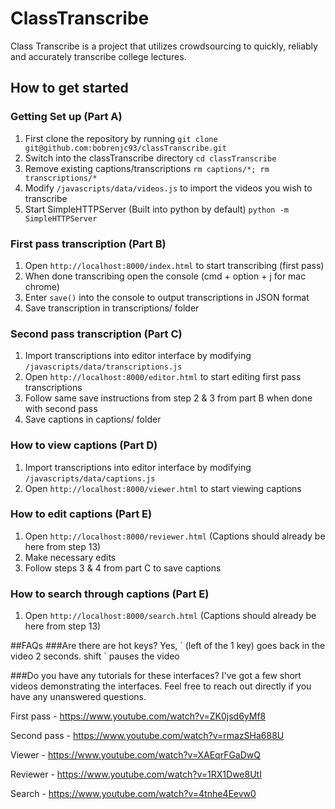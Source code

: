# ClassTranscribe
Class Transcribe is a project that utilizes crowdsourcing to quickly, reliably and accurately transcribe college lectures.

## How to get started

### Getting Set up (Part A)
1. First clone the repository by running `git clone git@github.com:bobrenjc93/classTranscribe.git`
2. Switch into the classTranscribe directory `cd classTranscribe`
3. Remove existing captions/transcriptions `rm captions/*; rm transcriptions/*`
4. Modify `/javascripts/data/videos.js` to import the videos you wish to transcribe
5. Start SimpleHTTPServer (Built into python by default) `python -m SimpleHTTPServer`

### First pass transcription (Part B)
1. Open `http://localhost:8000/index.html` to start transcribing (first pass)
2. When done transcribing open the console (cmd + option + j for mac chrome)
3. Enter `save()` into the console to output transcriptions in JSON format
4. Save transcription in transcriptions/ folder

### Second pass transcription (Part C)
1. Import transcriptions into editor interface by modifying `/javascripts/data/transcriptions.js`
2. Open `http://localhost:8000/editor.html` to start editing first pass transcriptions
3. Follow same save instructions from step 2 & 3 from part B when done with second pass
4. Save captions in captions/ folder

### How to view captions (Part D)
1. Import transcriptions into editor interface by modifying `/javascripts/data/captions.js`
2. Open `http://localhost:8000/viewer.html` to start viewing captions

### How to edit captions (Part E)
1. Open `http://localhost:8000/reviewer.html` (Captions should already be here from step 13)
2. Make necessary edits
3. Follow steps 3 & 4 from part C to save captions

### How to search through captions (Part E)
1. Open `http://localhost:8000/search.html` (Captions should already be here from step 13)

##FAQs
###Are there are hot keys?
Yes, \` (left of the 1 key) goes back in the video 2 seconds. shift \` pauses the video

###Do you have any tutorials for these interfaces?
I've got a few short videos demonstrating the interfaces. Feel free to reach out directly if you have any unanswered questions.

First pass - https://www.youtube.com/watch?v=ZK0jsd6yMf8

Second pass - https://www.youtube.com/watch?v=rmazSHa688U

Viewer - https://www.youtube.com/watch?v=XAEqrFGaDwQ

Reviewer - https://www.youtube.com/watch?v=1RX1Dwe8UtI

Search - https://www.youtube.com/watch?v=4tnhe4Eevw0
